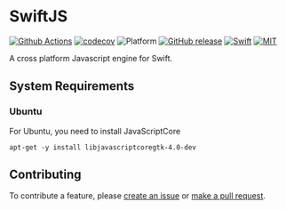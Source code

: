 # SwiftJS

[![Github Actions](https://github.com/SusanDoggie/SwiftJS/workflows/Builder/badge.svg)](https://github.com/SusanDoggie/SwiftJS/actions)
[![codecov](https://codecov.io/gh/SusanDoggie/SwiftJS/branch/master/graph/badge.svg)](https://codecov.io/gh/SusanDoggie/SwiftJS)
![Platform](https://img.shields.io/badge/platform-macOS%20%7C%20iOS%20%7C%20Linux-lightgrey.svg?style=flat)
[![GitHub release](https://img.shields.io/github/release/SusanDoggie/SwiftJS.svg)](https://github.com/SusanDoggie/SwiftJS/releases)
[![Swift](https://img.shields.io/badge/swift-5.1-orange.svg?style=flat)](https://swift.org)
[![MIT](https://img.shields.io/badge/license-MIT-blue.svg?style=flat)](LICENSE)

A cross platform Javascript engine for Swift.

## System Requirements

### Ubuntu

For Ubuntu, you need to install JavaScriptCore

    apt-get -y install libjavascriptcoregtk-4.0-dev

## Contributing

To contribute a feature, please [create an issue](https://github.com/SusanDoggie/SwiftJS/issues/new) or [make a pull request](https://github.com/SusanDoggie/SwiftJS/compare).
